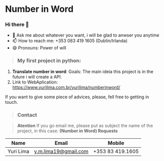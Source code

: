 <!-- Headings --> <!-- Strong --> <!-- Italics --> <!-- Blockquote --> <!-- Links --> <!-- UL --> <!-- OL --> <!-- Images --> <!-- Code Blocks --> <!-- Tables --> 
<!-- Task Lists -->
# Number in Word
### Hi there 👋
- 💬 Ask me about whatever you want, i will be glad to anwser you anytime
- 📫 How to reach me: +353 083 419 1605 (Dublin/Irlanda)
- 😄 Pronouns: Power of will

> ### My first project in python:
1. **Translate number in word**:
  Goals: The main ideia this project is in the future i will create a API.
1. Link to WebAplication: https://www.yurilima.com.br/yurilima/numberinword/

If you want to give some piece of advices, please, fell free to getting in touch.
  
> ### Contact

> **Atention** If you go email me, please put as subject the name of the project, in this case: **(Number in Word) Requests**

|  Name |  Email | Mobile  |
|-------|--------|---------|
|  Yuri Lima | y.m.lima19@gmail.com  | +353 83 419.1605  |
